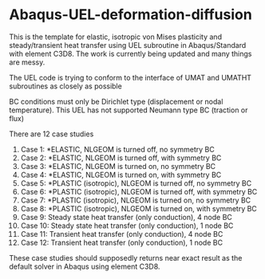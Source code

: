 # Abaqus-UEL-deformation-diffusion
This is the template for elastic, isotropic von Mises plasticity and steady/transient heat transfer using UEL subroutine in Abaqus/Standard with element C3D8. 
The work is currently being updated and many things are messy. 

The UEL code is trying to conform to the interface of UMAT and UMATHT subroutines as closely as possible

BC conditions must only be Dirichlet type (displacement or nodal temperature). This UEL has not supported Neumann type BC (traction or flux)

There are 12 case studies
1) Case 1: *ELASTIC, NLGEOM is turned off, no symmetry BC
2) Case 2: *ELASTIC, NLGEOM is turned off, with symmetry BC
3) Case 3: *ELASTIC, NLGEOM is turned on, no symmetry BC
4) Case 4: *ELASTIC, NLGEOM is turned on, with symmetry BC
5) Case 5: *PLASTIC (isotropic), NLGEOM is turned off, no symmetry BC
6) Case 6: *PLASTIC (isotropic), NLGEOM is turned off, with symmetry BC
7) Case 7: *PLASTIC (isotropic), NLGEOM is turned on, no symmetry BC
8) Case 8: *PLASTIC (isotropic), NLGEOM is turned on, with symmetry BC
9) Case 9: Steady state heat transfer (only conduction), 4 node BC
10) Case 10:  Steady state heat transfer (only conduction), 1 node BC
11) Case 11: Transient heat transfer (only conduction), 4 node BC
12) Case 12: Transient heat transfer (only conduction), 1 node BC

These case studies should supposedly returns near exact result as the default solver in Abaqus using element C3D8. 
